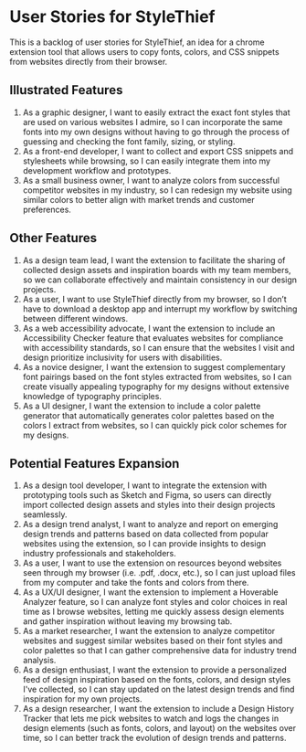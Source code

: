 # User Stories for StyleThief

This is a backlog of user stories for StyleThief, an idea for a chrome extension tool that allows users to copy fonts, colors, and CSS snippets from websites directly from their browser.

## Illustrated Features

1. As a graphic designer, I want to easily extract the exact font styles that are used on various websites I admire, so I can incorporate the same fonts into my own designs without having to go through the process of guessing and checking the font family, sizing, or styling.
2. As a front-end developer, I want to collect and export CSS snippets and stylesheets while browsing, so I can easily integrate them into my development workflow and prototypes.
3. As a small business owner, I want to analyze colors from successful competitor websites in my industry, so I can redesign my website using similar colors to better align with market trends and customer preferences.


## Other Features

1. As a design team lead, I want the extension to facilitate the sharing of collected design assets and inspiration boards with my team members, so we can collaborate effectively and maintain consistency in our design projects.
2. As a user, I want to use StyleThief directly from my browser, so I don’t have to download a desktop app and interrupt my workflow by switching between different windows.
3. As a web accessibility advocate, I want the extension to include an Accessibility Checker feature that evaluates websites for compliance with accessibility standards, so I can ensure that the websites I visit and design prioritize inclusivity for users with disabilities.
4. As a novice designer, I want the extension to suggest complementary font pairings based on the font styles extracted from websites, so I can create visually appealing typography for my designs without extensive knowledge of typography principles.
5. As a UI designer, I want the extension to include a color palette generator that automatically generates color palettes based on the colors I extract from websites, so I can quickly pick color schemes for my designs.

## Potential Features Expansion

1. As a design tool developer, I want to integrate the extension with prototyping tools such as Sketch and Figma, so users can directly import collected design assets and styles into their design projects seamlessly.
2. As a design trend analyst, I want to analyze and report on emerging design trends and patterns based on data collected from popular websites using the extension, so I can provide insights to design industry professionals and stakeholders.
3. As a user, I want to use the extension on resources beyond websites seen through my browser (i.e. .pdf, .docx, etc.), so I can just upload files from my computer and take the fonts and colors from there.
4. As a UX/UI designer, I want the extension to implement a Hoverable Analyzer feature, so I can analyze font styles and color choices in real time as I browse websites, letting me quickly assess design elements and gather inspiration without leaving my browsing tab.
5. As a market researcher, I want the extension to analyze competitor websites and suggest similar websites based on their font styles and color palettes so that I can gather comprehensive data for industry trend analysis.
6. As a design enthusiast, I want the extension to provide a personalized feed of design inspiration based on the fonts, colors, and design styles I've collected, so I can stay updated on the latest design trends and find inspiration for my own projects.
7. As a design researcher, I want the extension to include a Design History Tracker that lets me pick websites to watch and logs the changes in design elements (such as fonts, colors, and layout) on the websites over time, so I can better track the evolution of design trends and patterns.
